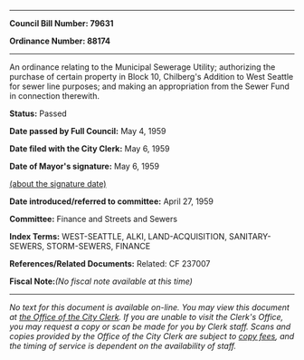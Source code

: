 

********

**Council Bill Number: 79631**
   
**Ordinance Number: 88174**
********

 An ordinance relating to the Municipal Sewerage Utility; authorizing the purchase of certain property in Block 10, Chilberg's Addition to West Seattle for sewer line purposes; and making an appropriation from the Sewer Fund in connection therewith.

**Status:** Passed
   
**Date passed by Full Council:** May 4, 1959
   
**Date filed with the City Clerk:** May 6, 1959
   
**Date of Mayor's signature:** May 6, 1959
   
[(about the signature date)](/~public/approvaldate.htm)
   
   
   
**Date introduced/referred to committee:** April 27, 1959
   
**Committee:** Finance and Streets and Sewers
   
   
**Index Terms:** WEST-SEATTLE, ALKI, LAND-ACQUISITION, SANITARY-SEWERS, STORM-SEWERS, FINANCE

**References/Related Documents:** Related: CF 237007

**Fiscal Note:**_(No fiscal note available at this time)_
********

_No text for this document is available on-line. You may view this document at [the Office of the City Clerk](http://www.seattle.gov/leg/clerk/contactUs.htm). If you are unable to visit the Clerk's Office, you may request a copy or scan be made for you by Clerk staff. Scans and copies provided by the Office of the City Clerk are subject to [copy fees](http://clerk.seattle.gov/~public/clerkfees.htm), and the timing of service is dependent on the availability of staff._

